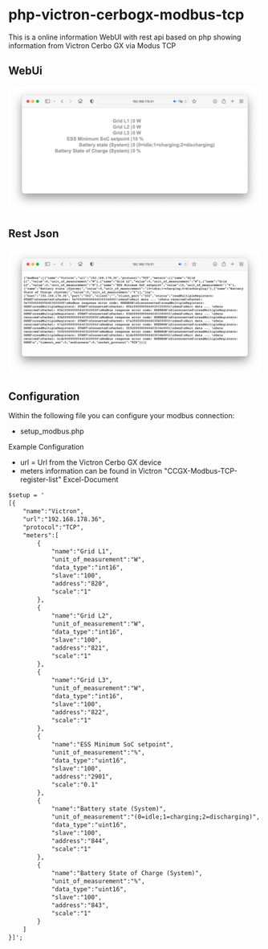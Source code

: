 # php-victron-cerbogx-modbus-tcp
This is a online information WebUI with rest api based on php showing information from Victron Cerbo GX via Modus TCP

## WebUi
![alt text](https://github.com/datjan/php-victron-cerbogx-modbus-tcp/blob/main/img_webpage.png?raw=true)

## Rest Json
![alt text](https://github.com/datjan/php-victron-cerbogx-modbus-tcp/blob/main/img_restapi.png?raw=true)

## Configuration

Within the following file you can configure your modbus connection:
- setup_modbus.php


Example Configuration
- url = Url from the Victron Cerbo GX device
- meters information can be found in Victron "CCGX-Modbus-TCP-register-list" Excel-Document
```
$setup = '
[{
	"name":"Victron",
	"url":"192.168.178.36",
	"protocol":"TCP",
	"meters":[
		{
			"name":"Grid L1",
			"unit_of_measurement":"W",
			"data_type":"int16",
			"slave":"100",
			"address":"820",
			"scale":"1"
		},
		{
			"name":"Grid L2",
			"unit_of_measurement":"W",
			"data_type":"int16",
			"slave":"100",
			"address":"821",
			"scale":"1"
		},
		{
			"name":"Grid L3",
			"unit_of_measurement":"W",
			"data_type":"int16",
			"slave":"100",
			"address":"822",
			"scale":"1"
		},
		{
			"name":"ESS Minimum SoC setpoint",
			"unit_of_measurement":"%",
			"data_type":"uint16",
			"slave":"100",
			"address":"2901",
			"scale":"0.1"
		},
		{
			"name":"Battery state (System)",
			"unit_of_measurement":"(0=idle;1=charging;2=discharging)",
			"data_type":"uint16",
			"slave":"100",
			"address":"844",
			"scale":"1"
		},
		{
			"name":"Battery State of Charge (System)",
			"unit_of_measurement":"%",
			"data_type":"uint16",
			"slave":"100",
			"address":"843",
			"scale":"1"
		} 
	]
}]';
```
